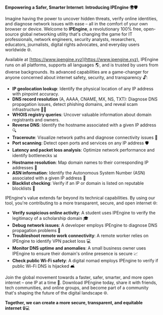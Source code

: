 **Empowering a Safer, Smarter Internet: Introducing IPEngine 🌍🛡️**

Imagine having the power to uncover hidden threats, verify online identities, and diagnose network issues with ease – all in the comfort of your own browser or device. Welcome to **IPEngine**, a revolutionary 100% free, open-source global networking utility that's changing the game for IT professionals, network engineers, security analysts, researchers, educators, journalists, digital rights advocates, and everyday users worldwide 🌐.

Available at [https://www.ipengine.xyz](https://www.ipengine.xyz), IPEngine runs on all platforms, supports all languages 🌎, and is trusted by users from diverse backgrounds. Its advanced capabilities are a game-changer for anyone concerned about internet safety, security, and transparency 🔓:

*   **IP geolocation lookup**: Identify the physical location of any IP address with pinpoint accuracy.
*   **DNS record resolution** (A, AAAA, CNAME, MX, NS, TXT): Diagnose DNS propagation issues, detect phishing domains, and reveal scam infrastructure 🕵️‍♂️
*   **WHOIS registry queries**: Uncover valuable information about domain registrants and owners.
*   **Reverse DNS**: Identify the hostname associated with a given IP address 🔍
*   **Traceroute**: Visualize network paths and diagnose connectivity issues 🚗
*   **Port scanning**: Detect open ports and services on any IP address 🛡️
*   **Latency and packet loss analysis**: Optimize network performance and identify bottlenecks 📊
*   **Hostname resolution**: Map domain names to their corresponding IP addresses 📍
*   **ASN information**: Identify the Autonomous System Number (ASN) associated with a given IP address 🔗
*   **Blacklist checking**: Verify if an IP or domain is listed on reputable blocklists 💯

IPEngine's value extends far beyond its technical capabilities. By using our tool, you're contributing to a more transparent, secure, and open internet 🌐:

*   **Verify suspicious online activity**: A student uses IPEngine to verify the legitimacy of a scholarship domain 🎓
*   **Debug network issues**: A developer employs IPEngine to diagnose DNS propagation problems 🔧
*   **Troubleshoot remote work connectivity**: A remote worker relies on IPEngine to identify VPN packet loss 💻
*   **Monitor DNS uptime and anomalies**: A small business owner uses IPEngine to ensure their domain's online presence is secure 📈
*   **Check public Wi-Fi safety**: A digital nomad employs IPEngine to verify if public Wi-Fi DNS is hijacked 🛋️

Join the global movement towards a faster, safer, smarter, and more open internet – one IP at a time 🔁. Download IPEngine today, share it with friends, tech communities, and online groups, and become part of a community that's shaping the future of the digital landscape 🌐.

**Together, we can create a more secure, transparent, and equitable internet** 🔒💻
